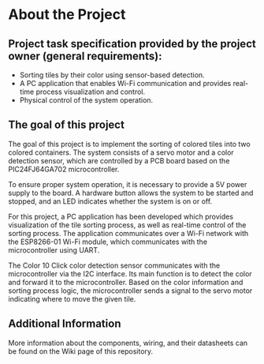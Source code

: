 # About the Project

## Project task specification provided by the project owner (general requirements):

- Sorting tiles by their color using sensor-based detection.
- A PC application that enables Wi-Fi communication and provides real-time process visualization and control.
- Physical control of the system operation.

## The goal of this project

The goal of this project is to implement the sorting of colored tiles into two colored containers.
The system consists of a servo motor and a color detection sensor, which are controlled by a PCB board
based on the PIC24FJ64GA702 microcontroller.

To ensure proper system operation, it is necessary to provide a 5V power supply to the board.
A hardware button allows the system to be started and stopped,
and an LED indicates whether the system is on or off.

For this project, a PC application has been developed which provides visualization of the tile sorting process,
as well as real-time control of the sorting process.
The application communicates over a Wi-Fi network with the ESP8266-01 Wi-Fi module,
which communicates with the microcontroller using UART.

The Color 10 Click color detection sensor communicates with the microcontroller via the I2C interface.
Its main function is to detect the color and forward it to the microcontroller.
Based on the color information and sorting process logic,
the microcontroller sends a signal to the servo motor indicating where to move the given tile.

## Additional Information

More information about the components, wiring, and their datasheets can be found on the Wiki page of this repository.

